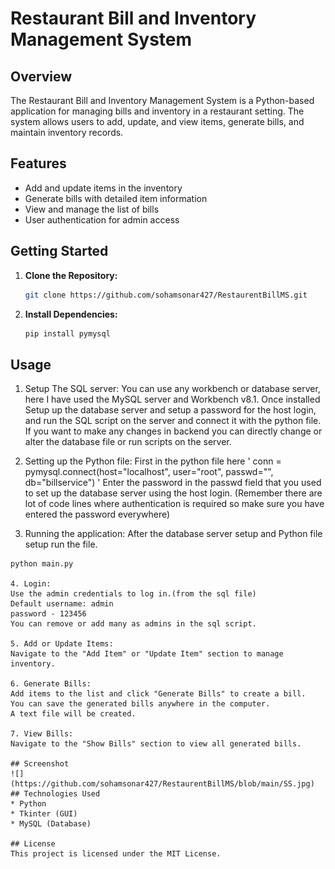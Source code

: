 # Restaurant Bill and Inventory Management System

## Overview

The Restaurant Bill and Inventory Management System is a Python-based application for managing bills and inventory in a restaurant setting.
The system allows users to add, update, and view items, generate bills, and maintain inventory records.

## Features

- Add and update items in the inventory
- Generate bills with detailed item information
- View and manage the list of bills
- User authentication for admin access

## Getting Started

1. **Clone the Repository:**
   ```bash
   git clone https://github.com/sohamsonar427/RestaurentBillMS.git

2. **Install Dependencies:**
   ```bash
   pip install pymysql

## Usage
1. Setup The SQL server:
You can use any workbench or database server, here I have used the MySQL server and Workbench v8.1.
Once installed Setup up the database server and setup a password for the host login, and run the SQL script on the server and connect it with the python file.
If you want to make any changes in backend you can directly change or alter the database file or run scripts on the server.

2. Setting up the Python file:
First in the python file here ' conn = pymysql.connect(host="localhost", user="root", passwd="", db="billservice") '
Enter the password in the passwd field that you used to set up the database server using the host login. (Remember there are lot of code lines where 
authentication is required so make sure you have entered the password everywhere)

3. Running the application:
After the database server setup and Python file setup run the file.
```
python main.py

4. Login:
Use the admin credentials to log in.(from the sql file)
Default username: admin
password - 123456
You can remove or add many as admins in the sql script.

5. Add or Update Items:
Navigate to the "Add Item" or "Update Item" section to manage inventory.

6. Generate Bills:
Add items to the list and click "Generate Bills" to create a bill.
You can save the generated bills anywhere in the computer.
A text file will be created.

7. View Bills:
Navigate to the "Show Bills" section to view all generated bills.

## Screenshot
![](https://github.com/sohamsonar427/RestaurentBillMS/blob/main/SS.jpg)
## Technologies Used
* Python
* Tkinter (GUI)
* MySQL (Database)

## License
This project is licensed under the MIT License.
